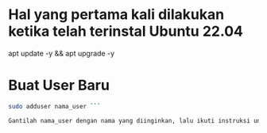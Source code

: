 # Hal yang pertama kali dilakukan ketika telah terinstal Ubuntu 22.04 #

apt update -y && apt upgrade -y

# Buat User Baru #
```bash
sudo adduser nama_user ```

Gantilah nama_user dengan nama yang diinginkan, lalu ikuti instruksi untuk mengatur password dan informasi lainnya.


